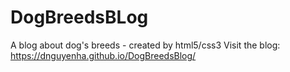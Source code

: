 # DogBreedsBLog
A blog about dog's breeds -  created by html5/css3 
Visit the blog: https://dnguyenha.github.io/DogBreedsBlog/
